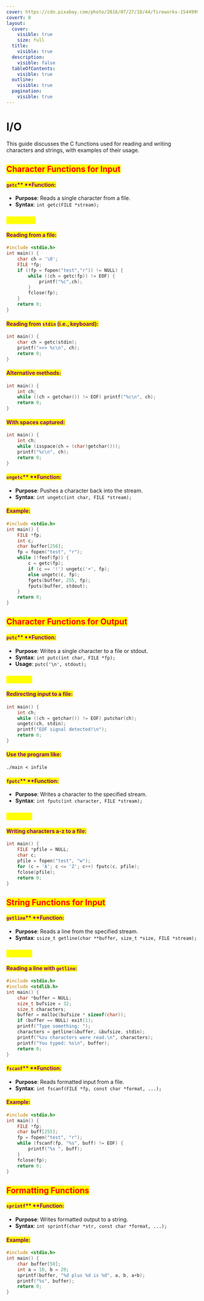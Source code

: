 ```yaml
---
cover: https://cdn.pixabay.com/photo/2016/07/27/10/44/fireworks-1544999_1280.jpg
coverY: 0
layout:
  cover:
    visible: true
    size: full
  title:
    visible: true
  description:
    visible: false
  tableOfContents:
    visible: true
  outline:
    visible: true
  pagination:
    visible: true
---
```


# I/O

This guide discusses the C functions used for reading and writing characters and strings, with examples of their usage.

## <mark style="color:red;">**Character Functions for Input**</mark>

#### <mark style="color:purple;">**`getc`**</mark><mark style="color:purple;">** **</mark><mark style="color:purple;">**Function:**</mark>

* **Purpose**: Reads a single character from a file.
* **Syntax**: `int getc(FILE *stream);`

### <mark style="color:yellow;">**Examples**</mark>

#### <mark style="color:purple;">Reading from a file:</mark>

```c
#include <stdio.h>
int main() {
    char ch = '\0';
    FILE *fp;
    if ((fp = fopen("test","r")) != NULL) {
        while ((ch = getc(fp)) != EOF) {
            printf("%c",ch);
        }
        fclose(fp);
    }
    return 0;
}
```

#### <mark style="color:purple;">Reading from</mark> <mark style="color:purple;"></mark><mark style="color:purple;">`stdin`</mark> <mark style="color:purple;"></mark><mark style="color:purple;">(i.e., keyboard):</mark>

```c
int main() {
    char ch = getc(stdin);
    printf(">>> %c\n", ch);
    return 0;
}
```

#### <mark style="color:purple;">Alternative methods:</mark>

```c
int main() {
    int ch;
    while ((ch = getchar()) != EOF) printf("%c\n", ch);
    return 0;
}
```

#### <mark style="color:purple;">With spaces captured:</mark>

```c
int main() {
    int ch;
    while (isspace(ch = (char)getchar()));
    printf("%c\n", ch);
    return 0;
}
```

#### <mark style="color:purple;">**`ungetc`**</mark><mark style="color:purple;">** **</mark><mark style="color:purple;">**Function**</mark><mark style="color:purple;">:</mark>

* **Purpose**: Pushes a character back into the stream.
* **Syntax**: `int ungetc(int char, FILE *stream);`

#### <mark style="color:purple;">**Example**</mark><mark style="color:purple;">:</mark>

```c
#include <stdio.h>
int main() {
    FILE *fp;
    int c;
    char buffer[256];
    fp = fopen("test", "r");
    while (!feof(fp)) {
        c = getc(fp);
        if (c == '!') ungetc('+', fp);
        else ungetc(c, fp);
        fgets(buffer, 255, fp);
        fputs(buffer, stdout);
    }
    return 0;
}
```

## <mark style="color:red;">**Character Functions for Output**</mark>

#### <mark style="color:purple;">**`putc`**</mark><mark style="color:purple;">** **</mark><mark style="color:purple;">**Function**</mark><mark style="color:purple;">:</mark>

* **Purpose**: Writes a single character to a file or stdout.
* **Syntax**: `int putc(int char, FILE *fp);`
* **Usage**: `putc('\n', stdout);`

### <mark style="color:yellow;">**Example**</mark>

#### <mark style="color:purple;">Redirecting input to a file:</mark>

```c
int main() {
    int ch;
    while ((ch = getchar()) != EOF) putchar(ch);
    ungetc(ch, stdin);
    printf("EOF signal detected!\n");
    return 0;
}
```

#### <mark style="color:purple;">Use the program like:</mark>&#x20;

`./main < infile`

#### <mark style="color:purple;">**`fputc`**</mark><mark style="color:purple;">** **</mark><mark style="color:purple;">**Function**</mark><mark style="color:purple;">:</mark>

* **Purpose**: Writes a character to the specified stream.
* **Syntax**: `int fputc(int character, FILE *stream);`

### <mark style="color:yellow;">**Example**</mark>&#x20;

#### <mark style="color:purple;">Writing characters a-z to a file:</mark>

```c
int main() {
    FILE *pfile = NULL;
    char c;
    pfile = fopen("test", "w");
    for (c = 'A'; c <= 'Z'; c++) fputc(c, pfile);
    fclose(pfile);
    return 0;
}
```

## <mark style="color:red;">**String Functions for Input**</mark>

#### <mark style="color:purple;">**`getline`**</mark><mark style="color:purple;">** **</mark><mark style="color:purple;">**Function**</mark><mark style="color:purple;">:</mark>

* **Purpose**: Reads a line from the specified stream.
* **Syntax**: `ssize_t getline(char **buffer, size_t *size, FILE *stream);`

### <mark style="color:yellow;">**Example**</mark>

#### &#x20;<mark style="color:purple;">Reading a line with</mark> <mark style="color:purple;"></mark><mark style="color:purple;">`getline`</mark><mark style="color:purple;">:</mark>

```c
#include <stdio.h>
#include <stdlib.h>
int main() {
    char *buffer = NULL;
    size_t bufsize = 32;
    size_t characters;
    buffer = malloc(bufsize * sizeof(char));
    if (buffer == NULL) exit(1);
    printf("Type something: ");
    characters = getline(&buffer, &bufsize, stdin);
    printf("%zu characters were read.\n", characters);
    printf("You typed: %s\n", buffer);
    return 0;
}
```

#### <mark style="color:purple;">**`fscanf`**</mark><mark style="color:purple;">** **</mark><mark style="color:purple;">**Function**</mark><mark style="color:purple;">:</mark>

* **Purpose**: Reads formatted input from a file.
* **Syntax**: `int fscanf(FILE *fp, const char *format, ...);`

#### <mark style="color:purple;">**Example**</mark><mark style="color:purple;">:</mark>

```c
#include <stdio.h>
int main() {
    FILE *fp;
    char buff[255];
    fp = fopen("test", "r");
    while (fscanf(fp, "%s", buff) != EOF) {
        printf("%s ", buff);
    }
    fclose(fp);
    return 0;
}
```

## <mark style="color:red;">**Formatting Functions**</mark>

#### <mark style="color:purple;">**`sprintf`**</mark><mark style="color:purple;">** **</mark><mark style="color:purple;">**Function**</mark><mark style="color:purple;">:</mark>

* **Purpose**: Writes formatted output to a string.
* **Syntax**: `int sprintf(char *str, const char *format, ...);`

#### <mark style="color:purple;">**Example**</mark><mark style="color:purple;">:</mark>

```c
#include <stdio.h>
int main() {
    char buffer[50];
    int a = 10, b = 20;
    sprintf(buffer, "%d plus %d is %d", a, b, a+b);
    printf("%s", buffer);
    return 0;
}
```
